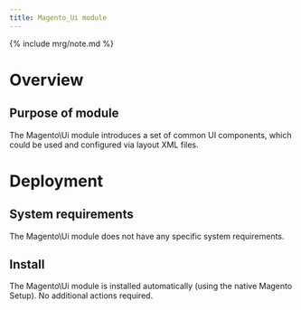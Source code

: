 ```yaml
---
title: Magento_Ui module
---
```


{% include mrg/note.md %}

# Overview
## Purpose of module

The Magento\Ui module introduces a set of common UI components, which could be used and configured via layout XML files.

# Deployment
## System requirements

The Magento\Ui module does not have any specific system requirements.

## Install
The Magento\Ui module is installed automatically (using the native Magento Setup). No additional actions required.


